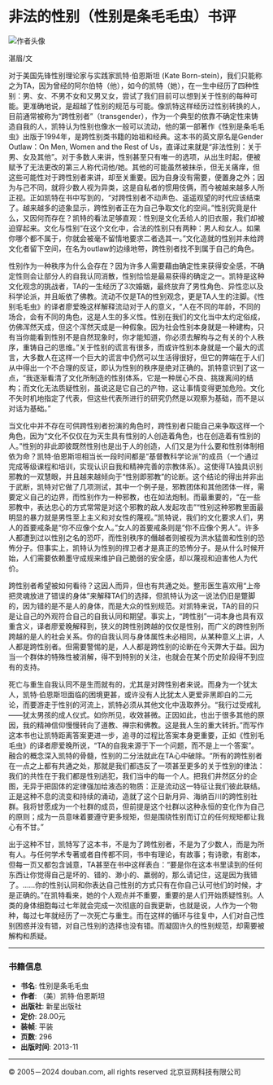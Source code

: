 # 非法的性别（性别是条毛毛虫）书评

![作者头像](https://img1.doubanio.com/icon/u56055807-18.jpg)

湛眉/文 

对于美国先锋性别理论家与实践家凯特·伯恩斯坦 (Kate Born-stein)，我们只能称之为TA，因为曾经的阿尔伯特（他），如今的凯特（她），在一生中经历了四种性别：男、女、不男不女和又男又女，尝试了我们目前可以想到关于性别的每种可能。更准确地说，是超越了性别的规范与可能。像凯特这样经历过性别转换的人，目前通常被称为“跨性别者”（transgender），作为一个典型的依靠不确定性来铸造自我的人，凯特认为性别也像水一般可以流动，他的第一部著作《性别是条毛毛虫》出版于1994年，是跨性别类书籍的始祖和经典。这本书的英文原名是Gender Outlaw：On Men, Women and the Rest of Us，直译过来就是“非法性别：关于男、女及其他”。对于多数人来讲，性别甚至只有唯一的选项，从出生时起，便被赋予了无法更改的第三人称代词他/她。其他的可能虽然被抹杀，但无关痛痒，但这些可能性对于跨性别者来讲，却至关重要。因为自身没有需要，便置身之外；因为与己不同，就将少数人视为异类，这是自私者的惯用伎俩，而今被越来越多人所正视。正如凯特在书中写到的，“对跨性别者不动声色、遥遥观望的时代应该结束了。越来越多的迹象显示，跨性别者正在为自己争取文化的空间。”性别究竟是什么，又因何而存在？凯特的看法足够直观：性别是文化丢给人的旧衣服，我们却被迫穿起来。文化与性别“在这个文化中，合法的性别只有两种：男人和女人。如果你哪个都不属于，你就会被毫不留情地要求二者选其一。”文化造就的性别并未给跨文化者留下空间，在名为outlaw的边缘地带，跨性别者找不到属于自己的角色。

性别作为一种秩序为什么会存在？因为许多人需要藉由确定性来获得安全感，不确定性则会让部分人的自我认同消散，性别恰恰是最易获得的确定之一。凯特是这种文化观念的挑战者，TA的一生经历了3次婚姻，最终放弃了男性角色、异性恋以及科学论派，并且皈依了佛教。流动不仅是TA的性别观念，更是TA人生的注脚。《性别毛毛虫》的译者廖爱晚这样解释流动对于人的意义，“人在不同的年龄，不同的场合，会有不同的角色，这是人生的多义性。性别在我们的文化当中太约定俗成，仿佛浑然天成，但这个浑然天成是一种假象。因为社会性别本身就是一种建构，只有当你能看到性别不是自然现象时，你才能知道，你必须去解构与之有关的个人秩序，重铸自己的思维。”关于性别的谎言有很多，而或许性别本身就是一个最大的谎言，大多数人在这样一个巨大的谎言中仍然可以生活得很好，但它的弊端在于人们从中得出一个不合理的反证，即认为性别的秩序是绝对正确的。凯特意识到了这一点，“我逐渐看清了文化所制造的性别体系，它是一种居心不良、挑拨离间的结构；而文化无法质疑性别，虽说这是它自己的产物，这让事情变得更加危险。文化不失时机地指定了代表，但这些代表所进行的研究仍然是以观察为基础，而不是以对话为基础。”

当文化中并不存在可供跨性别者扮演的角色时，跨性别者只能自己来争取这样一个角色，因为“文化不仅仅在为天生具有性别的人创造着角色，也在创造着有性别的人。”性别的非此即彼既然性别也是出于人的创造，人们又是为什么要和性别体制相依为命？凯特·伯恩斯坦相当长一段时间都是“基督教科学论派”的成员（一个通过完成等级课程和培训，实现认识自我和精神完善的宗教体系）。这使得TA独具识别邪教的一双慧眼，并且越来越倾向于“性别即邪教”的论断。这个结论的得出并非出于武断，凯特对它做了几项测试，其中一个例子是，邪教团体和其他团体一样，需要定义自己的边界，而性别作为一种邪教，也在如法炮制。而最重要的，“在一些邪教中，表达忠心的方式常常是对这个邪教的敌人发起攻击”“性别这种邪教里面最明显的暴力就是男性至上主义和对女性的蔑视。”凯特说，我们的文化要求人们，男人的首要戒条是“你不应像个女人。”女人的首要戒条则是“你不应像个男人”。许多人都遭到过以性别之名的恐吓，而性别秩序的僭越者则被视为洪水猛兽和性别的恐怖分子。但事实上，凯特认为性别的捍卫者才是真正的恐怖分子。是从什么时候开始，人们需要依赖墨守成规来维护自己脆弱的安全感，却以蔑视和迫害他人为代价。

跨性别者希望被如何看待？这因人而异，但也有共通之处。整形医生喜欢用“上帝把灵魂放进了错误的身体”来解释TA们的选择，但凯特认为这一说法仍旧是蹩脚的，因为错的是不是人的身体，而是大众的性别规范。对凯特来说，TA的目的只是让自己的外观符合自己的自我认同和期望。事实上，“跨性别”一词本身也具有双重含义，译者廖爱晚解释到，狭义的跨性别跨越的仅仅是性别，而广义的跨性别所跨越的是人的社会关系。你的自我认同与身体属性未必相同，从某种意义上讲，人人都是跨性别者。但需要警惕的是，人人都是跨性别的论断在今天弊大于益。因为当一个群体的特殊性被消解，得不到特别的关注，也就会在某个历史阶段得不到应有的支持。

死亡与重生自我认同不是生而就有的，尤其是对跨性别者来说。而身为一个犹太人，凯特·伯恩斯坦面临的困境更甚，或许没有人比犹太人更爱非黑即白的二元论，而要游走于性别的河流上，凯特必须从其他文化中汲取养分。“我行过受戒礼——犹太男孩的成人仪式。如你所见，收效甚微。正因如此，也出于很多其他的原因，我的精神信仰慢慢转向了道教、禅宗和佛教。这是我人生的重大转折。”而写作这本书也让凯特距离答案更进一步，追寻的过程比答案本身更重要，正如《性别毛毛虫》的译者廖爱晚所说，“TA的自我来源于下一个问题，而不是上一个答案”。融合的概念深入凯特的骨髓，性别的二分法就此在TA心中破除。“所有的跨性别者在一点之上都有共通之处，那就是我们都违反了一项甚至更多的关于性别的律法：我们的共性在于我们都是性别逃犯，我们当中的每一个人。把我们井然区分的企图，无异于把固体的定律强加给液态的物质：正是流动这一特征让我们彼此联结。正是这种不息的流变和持续的涌动，造就了这个日新月异、海纳百川的跨性别社群。我将甘愿成为一个社群的成员，但前提是这个社群以这种永恒的变化作为自己的原则；成为一员意味着要遵守更多规矩，但是围绕性别而订立的任何规矩都让我心有不甘。”

出于这种不甘，凯特写了这本书，不是为了跨性别者，不是为了少数人，而是为所有人。与任何学术专著或者自传都不同，书中有理论，有故事；有诗歌，有剧本，但每一页又都包含诚意，TA甚至在书中这样表白：“要是你在这本书里读到的任何东西让你觉得自己是坏的、错的、渺小的、羸弱的，那么请记住，这是因为我错了。……你的性别认同和你表达自己性别的方式只有在你自己认可他们的时候，才是正确的。”在凯特看来，她的个人观点并不重要，重要的是人们开始质疑性别。人类的身体细胞每过七年就会完成一次彻底的自我更新，也就是说，人作为一个物种，每过七年就经历了一次死亡与重生。而在这样的循环与往复中，人们对自己性别困惑并没有错，对自己性别的选择也没有错。而凝固许久的性别规范，却需要被解构和质疑。

---

### 书籍信息

- **书名**: 性别是条毛毛虫
- **作者**: （美）凯特·伯恩斯坦
- **出版社**: 新星出版社
- **定价**: 28.00元
- **装帧**: 平装
- **页数**: 296
- **出版时间**: 2013-11

---

© 2005－2024 douban.com, all rights reserved 北京豆网科技有限公司 
<!-- tcd_original_link https://m.douban.com/book/review/6503838/ -->
